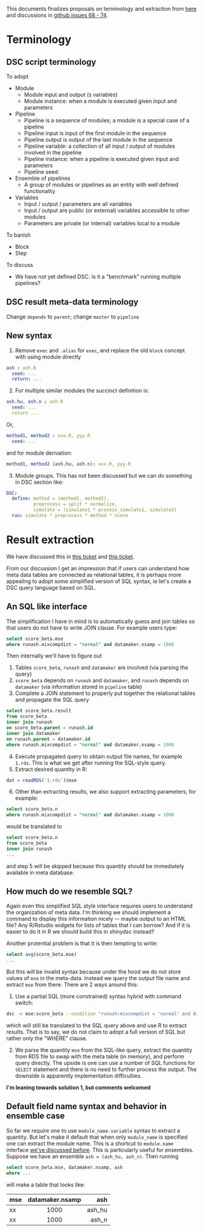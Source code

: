This documents finalizes proposals on terminology and extraction 
from [here](initial_thoughts_on_terminology_and_extraction.md) and discussions
in [github issues 68 - 74](https://github.com/stephenslab/dsc2/issues).

# Terminology
## DSC script terminology
To adopt

* Module
  * Module input and output (`$` variables)
  * Module instance: when a module is executed given input and parameters
* Pipeline
  * Pipeline is a sequence of modules; a module is a special case of a pipeline
  * Pipeline input is input of the first module in the sequence
  * Pipeline output is output of the last module in the sequence
  * Pipeline variable: a collection of all input / output of modules involved in the pipeline
  * Pipeline instance: when a pipeline is executed given input and parameters
  * Pipeline seed:
* Ensemble of pipelines
  * A group of modules or pipelines as an entity with well defined functionality  
* Variables
  * Input / output / parameters are all variables
  * Input / output are public (or external) variables accessible to other modules 
  * Parameters are private (or internal) variables local to a module
  
To banish
* Block
* Step

To discuss
* We have not yet defined DSC. Is it a "benchmark" running multiple pipelines?

## DSC result meta-data terminology
Change `depends` to `parent`; change `master` to `pipeline`

## New syntax
1. Remove `exec` and `.alias` for `exec`, and replace the old `block` concept with using module directly
```yaml
ash : ash.R
  seed: ...
  return: ...
```
2. For multiple similar modules the succinct definition is:
```yaml
ash.hu, ash.n : ash.R
  seed: ...
  return ...
```

Or,

```yaml
method1, method2 : xxx.R, yyy.R
  seed: ...
```

and for module derivation:

```yaml
method1, method2 (ash.hu, ash.n): xxx.R, yyy.R
```

3. Module groups. This has not been discussed but we can do something in DSC section like:

```yaml
DSC:
  define: method = (method1, method2), 
          preprocess = split * normalize, 
          simulate = (simulate1 * process_simulate1, simulate2)
  run: simulate * preprocess * method * score
```

# Result extraction
We have discussed this in [this ticket](https://github.com/stephenslab/dsc2/issues/72) and [this ticket](https://github.com/stephenslab/dsc2/issues/71).

From our discussion I get an impression that if users can understand how meta data tables are connected as relational tables, 
it is perhaps more appealing to adopt some simplified version of SQL syntax, ie let's create a DSC query language based on SQL. 

## An SQL like interface
The simplification I have in mind is to automatically guess and join tables so that users do not have to write JOIN clause. 
For example users type:

```sql
select score_beta.mse
where runash.mixcompdist = "normal" and datamaker.nsamp = 1000
```

Then internally we'll have to figure out 

1. Tables `score_beta`, `runash` and `datamaker` are involved (via parsing the query)
2. `score_beta` depends on `runash` and `datamaker`, and `runash` depends on `datamaker` (via information stored in `pipeline` table)
3. Complete a JOIN statement to properly put together the relational tables and propagate the SQL query
```sql
select score_beta.result
from score_beta
inner join runash 
on score_beta.parent = runash.id
inner join datamaker
on runash.parent = datamaker.id
where runash.mixcompdist = "normal" and datamaker.nsamp = 1000
```
4. Execute propagated query to obtain output file names, for example `1.rds`. This is what we get after running the SQL-style query.
5. Extract desired quantity in R:
```r
dat = readRDS('1.rds')$mse
```
6. Other than extracting results, we also support extracting parameters, for example:
```sql
select score_beta.n
where runash.mixcompdist = "normal" and datamaker.nsamp = 1000
```
would be translated to 
```sql
select score_beta.n
from score_beta
inner join runash 
...
```
and step 5 will be skipped because this quantity should be immediately available in meta database.

## How much do we resemble SQL?
Again even this simplified SQL style interface requires users to understand the organization of meta data. I'm thinking we should implement a command to display this information nicely -- maybe output to an HTML file? Any R/Rstudio widgets for lists of tables that I can borrow? And if it is easier to do it in R we should build this in shinydsc instead?

Another protential problem is that it is then tempting to write:

```sql
select avg(score_beta.mse)
...
```
But this will be invalid syntax because under the hood we do not store values of `mse` in the meta-data. Instead we query the output file name and extract `mse` from there. There are 2 ways around this: 

1. Use a partial SQL (more constrained) syntax hybrid with command switch:

```bash
dsc -e mse:score_beta --condition "runash:mixcompdist = 'normal' and datamaker:nsamp = 1000"
```
which will still be translated to the SQL query above and use R to extract results. That is to say, we do not claim to adopt a full version of SQL but rather only the "WHERE" clause.

2. We parse the quantity `mse` from the SQL-like query, extract the quantity from RDS file to swap with the meta table (in memory), and perform query directly. The upside is one can use a number of SQL functions for `SELECT` statement and there is no need to further process the output. The downside is apparently implementation difficulties. 

**I'm leaning towards solution 1, but comments welcomed**

## Default field name syntax and behavior in ensemble case
So far we require one to use `module_name.variable` syntax to extract a quantity. But let's make it default that when only `module_name` is specified one can extract the module name. This is a shortcut to `module.name` interface [we've discussed before](https://github.com/stephenslab/dsc2/issues/72). This is particularly useful for ensembles. Suppose we have an ensemble `ash = (ash_hu, ash_n)`. Then running 

```sql
select score_beta.mse, datamaker.nsamp, ash 
where ...
```
will make a table that looks like:


| mse   |     datamaker.nsamp      |  ash |
|----------|:-------------:|------:|
| xx |  1000 | ash_hu |
| xx |  1000   |   ash_n |
